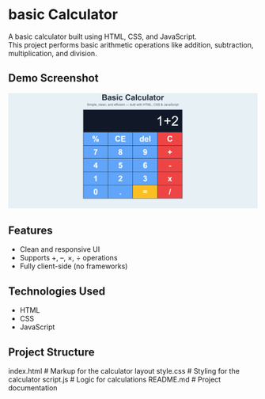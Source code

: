 # basic Calculator

A basic calculator built using HTML, CSS, and JavaScript.  
This project performs basic arithmetic operations like addition, subtraction, multiplication, and division.

## Demo Screenshot

![Calculator Screenshot](screenshot.png)

## Features

- Clean and responsive UI
- Supports +, –, ×, ÷ operations
- Fully client-side (no frameworks)

## Technologies Used

- HTML
- CSS
- JavaScript

## Project Structure

index.html # Markup for the calculator layout
style.css # Styling for the calculator
script.js # Logic for calculations
README.md # Project documentation
